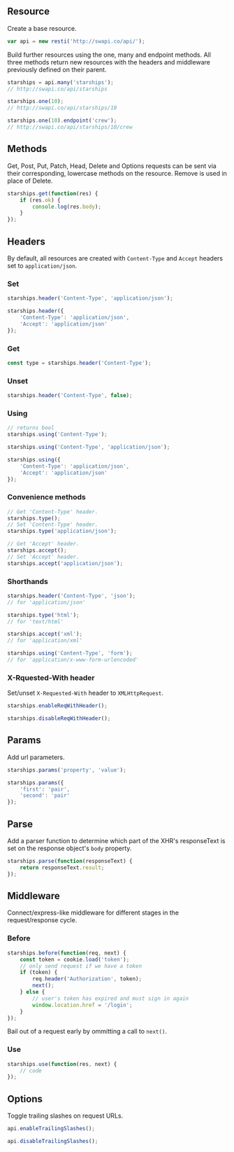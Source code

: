 ## Resource

Create a base resource.

```javascript
var api = new resti('http://swapi.co/api/');
```

Build further resources using the one, many and endpoint methods. All three methods return new resources with the headers and middleware previously defined on their parent.

```javascript
starships = api.many('starships');
// http://swapi.co/api/starships

starships.one(10);
// http://swapi.co/api/starships/10

starships.one(10).endpoint('crew');
// http://swapi.co/api/starships/10/crew
```

## Methods

Get, Post, Put, Patch, Head, Delete and Options requests can be sent via their corresponding, lowercase methods on the resource. Remove is used in place of Delete.

```javascript
starships.get(function(res) {
	if (res.ok) {
		console.log(res.body);
	}
});
```

## Headers

By default, all resources are created with `Content-Type` and `Accept` headers set to `application/json`.

### Set

```javascript
starships.header('Content-Type', 'application/json');

starships.header({
	'Content-Type': 'application/json',
	'Accept': 'application/json'
});
```

### Get

```javascript
const type = starships.header('Content-Type');
```

### Unset

```javascript
starships.header('Content-Type', false);
```

### Using

```javascript
// returns bool
starships.using('Content-Type');

starships.using('Content-Type', 'application/json');

starships.using({
	'Content-Type': 'application/json',
	'Accept': 'application/json'
});
```

### Convenience methods

```javascript
// Get 'Content-Type' header.
starships.type();
// Set 'Content-Type' header.
starships.type('application/json');
```

```javascript
// Get 'Accept' header.
starships.accept();
// Set 'Accept' header.
starships.accept('application/json');
```

### Shorthands

```javascript
starships.header('Content-Type', 'json');
// for 'application/json'

starships.type('html'); 
// for 'text/html'

starships.accept('xml'); 
// for 'application/xml'

starships.using('Content-Type', 'form'); 
// for 'application/x-www-form-urlencoded'
```

### X-Rquested-With header

Set/unset `X-Requested-With` header to `XMLHttpRequest`.

```javascript
starships.enableReqWithHeader();

starships.disableReqWithHeader();
```

## Params

Add url parameters.

```javascript
starships.params('property', 'value');

starships.params({
	'first': 'pair',
	'second': 'pair'
});
```

## Parse

Add a parser function to determine which part of the XHR's responseText is set on the response object's `body` property.

```javascript
starships.parse(function(responseText) {
	return responseText.result;
});
```

## Middleware

Connect/express-like middleware for different stages in the request/response cycle. 

### Before

```javascript
starships.before(function(req, next) {
	const token = cookie.load('token');
    // only send request if we have a token
    if (token) {
        req.header('Authorization', token);
        next();
    } else {
        // user's token has expired and must sign in again
        window.location.href = '/login';
    }
});
```

Bail out of a request early by ommitting a call to `next()`. 

### Use

```javascript
starships.use(function(res, next) {
	// code
});
```

## Options

Toggle trailing slashes on request URLs.

```javascript
api.enableTrailingSlashes();

api.disableTrailingSlashes();
```